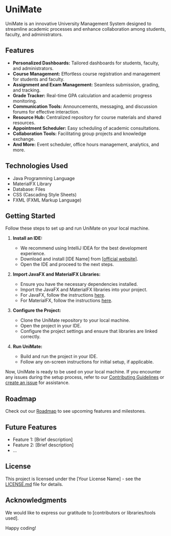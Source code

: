 # UniMate

UniMate is an innovative University Management System designed to streamline academic processes and enhance collaboration among students, faculty, and administrators.

## Features

- **Personalized Dashboards:** Tailored dashboards for students, faculty, and administrators.
- **Course Management:** Effortless course registration and management for students and faculty.
- **Assignment and Exam Management:** Seamless submission, grading, and tracking.
- **Grade Tracker:** Real-time GPA calculation and academic progress monitoring.
- **Communication Tools:** Announcements, messaging, and discussion forums for effective interaction.
- **Resource Hub:** Centralized repository for course materials and shared resources.
- **Appointment Scheduler:** Easy scheduling of academic consultations.
- **Collaboration Tools:** Facilitating group projects and knowledge exchange.
- **And More:** Event scheduler, office hours management, analytics, and more.

## Technologies Used

- Java Programming Language
- MaterialFX Library
- Database: Files
- CSS (Cascading Style Sheets)
- FXML (FXML Markup Language)
  


## Getting Started

Follow these steps to set up and run UniMate on your local machine.

1. **Install an IDE:**
   - We recommend using IntelliJ IDEA  for the best development experience.
   - Download and install [IDE Name] from [[official website](https://www.jetbrains.com/idea/)].
   - Open the IDE and proceed to the next steps.

2. **Import JavaFX and MaterialFX Libraries:**
   - Ensure you have the necessary dependencies installed.
   - Import the JavaFX and MaterialFX libraries into your project.
   - For JavaFX, follow the instructions [here](link-to-javafx-guide).
   - For MaterialFX, follow the instructions [here](link-to-materialfx-guide).

3. **Configure the Project:**
   - Clone the UniMate repository to your local machine.
   - Open the project in your IDE.
   - Configure the project settings and ensure that libraries are linked correctly.

4. **Run UniMate:**
   - Build and run the project in your IDE.
   - Follow any on-screen instructions for initial setup, if applicable.

Now, UniMate is ready to be used on your local machine. If you encounter any issues during the setup process, refer to our [Contributing Guidelines](link-to-contributing-guidelines) or [create an issue](link-to-issue-page) for assistance.



## Roadmap

Check out our [Roadmap](link-to-roadmap) to see upcoming features and milestones.

## Future Features

- Feature 1: [Brief description]
- Feature 2: [Brief description]
- ...

## License

This project is licensed under the [Your License Name] - see the [LICENSE.md](LICENSE.md) file for details.

## Acknowledgments

We would like to express our gratitude to [contributors or libraries/tools used].

Happy coding!


